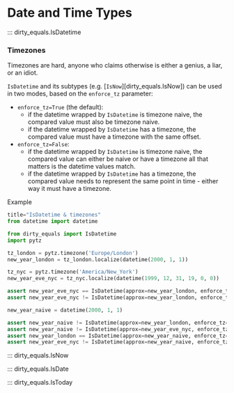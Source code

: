 # Date and Time Types

::: dirty_equals.IsDatetime

### Timezones

Timezones are hard, anyone who claims otherwise is either a genius, a liar, or an idiot.

`IsDatetime` and its subtypes (e.g. [`IsNow`][dirty_equals.IsNow]) can be used in two modes,
based on the `enforce_tz` parameter:

* `enforce_tz=True` (the default):
    * if the datetime wrapped by `IsDatetime` is timezone naive, the compared value must also be timezone naive.
    * if the datetime wrapped by `IsDatetime` has a timezone, the compared value must have a 
      timezone with the same offset.
* `enforce_tz=False`:
    * if the datetime wrapped by `IsDatetime` is timezone naive, the compared value can either be naive or have a 
      timezone all that matters is the datetime values match.
    * if the datetime wrapped by `IsDatetime` has a timezone, the compared value needs to represent the same point in 
      time - either way it must have a timezone.

Example

```py
title="IsDatetime & timezones"
from datetime import datetime

from dirty_equals import IsDatetime
import pytz

tz_london = pytz.timezone('Europe/London')
new_year_london = tz_london.localize(datetime(2000, 1, 1))

tz_nyc = pytz.timezone('America/New_York')
new_year_eve_nyc = tz_nyc.localize(datetime(1999, 12, 31, 19, 0, 0))

assert new_year_eve_nyc == IsDatetime(approx=new_year_london, enforce_tz=False)
assert new_year_eve_nyc != IsDatetime(approx=new_year_london, enforce_tz=True)

new_year_naive = datetime(2000, 1, 1)

assert new_year_naive != IsDatetime(approx=new_year_london, enforce_tz=False)
assert new_year_naive != IsDatetime(approx=new_year_eve_nyc, enforce_tz=False)
assert new_year_london == IsDatetime(approx=new_year_naive, enforce_tz=False)
assert new_year_eve_nyc != IsDatetime(approx=new_year_naive, enforce_tz=False)
```

::: dirty_equals.IsNow

::: dirty_equals.IsDate

::: dirty_equals.IsToday

